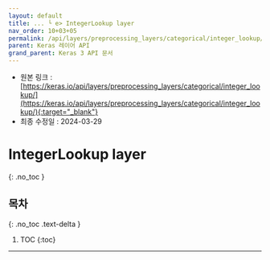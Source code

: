 ```yaml
---
layout: default
title: ... └ e> IntegerLookup layer
nav_order: 10+03+05
permalink: /api/layers/preprocessing_layers/categorical/integer_lookup/
parent: Keras 레이어 API
grand_parent: Keras 3 API 문서
---
```


* 원본 링크 : [https://keras.io/api/layers/preprocessing_layers/categorical/integer_lookup/](https://keras.io/api/layers/preprocessing_layers/categorical/integer_lookup/){:target="_blank"}
* 최종 수정일 : 2024-03-29

# IntegerLookup layer
{: .no_toc }

## 목차
{: .no_toc .text-delta }

1. TOC
{:toc}

---
